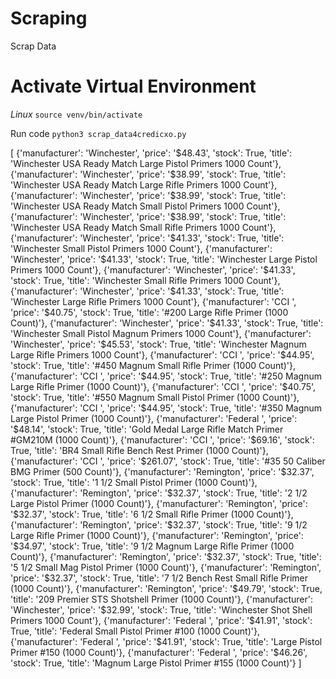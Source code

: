 # Scraping
Scrap Data

# Activate Virtual Environment

_Linux_
`source venv/bin/activate`

Run code
`python3 scrap_data4credicxo.py`


[
{'manufacturer': 'Winchester',
  'price': '$48.43',
  'stock': True,
  'title': 'Winchester USA Ready Match Large Pistol Primers 1000 Count'},
 {'manufacturer': 'Winchester',
  'price': '$38.99',
  'stock': True,
  'title': 'Winchester USA Ready Match Large Rifle Primers 1000 Count'},
 {'manufacturer': 'Winchester',
  'price': '$38.99',
  'stock': True,
  'title': 'Winchester USA Ready Match Small Pistol Primers 1000 Count'},
 {'manufacturer': 'Winchester',
  'price': '$38.99',
  'stock': True,
  'title': 'Winchester USA Ready Match Small Rifle Primers 1000 Count'},
 {'manufacturer': 'Winchester',
  'price': '$41.33',
  'stock': True,
  'title': 'Winchester Small Pistol Primers 1000 Count'},
 {'manufacturer': 'Winchester',
  'price': '$41.33',
  'stock': True,
  'title': 'Winchester Large Pistol Primers 1000 Count'},
 {'manufacturer': 'Winchester',
  'price': '$41.33',
  'stock': True,
  'title': 'Winchester Small Rifle Primers 1000 Count'},
 {'manufacturer': 'Winchester',
  'price': '$41.33',
  'stock': True,
  'title': 'Winchester Large Rifle Primers 1000 Count'},
 {'manufacturer': 'CCI ',
  'price': '$40.75',
  'stock': True,
  'title': '#200 Large Rifle Primer (1000 Count)'},
 {'manufacturer': 'Winchester',
  'price': '$41.33',
  'stock': True,
  'title': 'Winchester Small Pistol Magnum Primers 1000 Count'},
 {'manufacturer': 'Winchester',
  'price': '$45.53',
  'stock': True,
  'title': 'Winchester Magnum Large Rifle Primers 1000 Count'},
 {'manufacturer': 'CCI ',
  'price': '$44.95',
  'stock': True,
  'title': '#450 Magnum Small Rifle Primer (1000 Count)'},
 {'manufacturer': 'CCI ',
  'price': '$44.95',
  'stock': True,
  'title': '#250 Magnum Large Rifle Primer (1000 Count)'},
 {'manufacturer': 'CCI ',
  'price': '$40.75',
  'stock': True,
  'title': '#550 Magnum Small Pistol Primer (1000 Count)'},
 {'manufacturer': 'CCI ',
  'price': '$44.95',
  'stock': True,
  'title': '#350 Magnum Large Pistol Primer (1000 Count)'},
 {'manufacturer': 'Federal ',
  'price': '$48.14',
  'stock': True,
  'title': 'Gold Medal Large Rifle Match Primer #GM210M (1000 Count)'},
 {'manufacturer': 'CCI ',
  'price': '$69.16',
  'stock': True,
  'title': 'BR4 Small Rifle Bench Rest Primer (1000 Count)'},
 {'manufacturer': 'CCI ',
  'price': '$261.07',
  'stock': True,
  'title': '#35 50 Caliber BMG Primer (500 Count)'},
 {'manufacturer': 'Remington',
  'price': '$32.37',
  'stock': True,
  'title': '1 1/2 Small Pistol Primer (1000 Count)'},
 {'manufacturer': 'Remington',
  'price': '$32.37',
  'stock': True,
  'title': '2 1/2 Large Pistol Primer (1000 Count)'},
 {'manufacturer': 'Remington',
  'price': '$32.37',
  'stock': True,
  'title': '6 1/2 Small Rifle Primer (1000 Count)'},
 {'manufacturer': 'Remington',
  'price': '$32.37',
  'stock': True,
  'title': '9 1/2 Large Rifle Primer (1000 Count)'},
 {'manufacturer': 'Remington',
  'price': '$34.97',
  'stock': True,
  'title': '9 1/2 Magnum Large Rifle Primer (1000 Count)'},
 {'manufacturer': 'Remington',
  'price': '$32.37',
  'stock': True,
  'title': '5 1/2 Small Mag Pistol Primer (1000 Count)'},
 {'manufacturer': 'Remington',
  'price': '$32.37',
  'stock': True,
  'title': '7 1/2 Bench Rest Small Rifle Primer (1000 Count)'},
 {'manufacturer': 'Remington',
  'price': '$49.79',
  'stock': True,
  'title': '209 Premier STS Shotshell Primer (1000 Count)'},
 {'manufacturer': 'Winchester',
  'price': '$32.99',
  'stock': True,
  'title': 'Winchester Shot Shell Primers 1000 Count'},
 {'manufacturer': 'Federal ',
  'price': '$41.91',
  'stock': True,
  'title': 'Federal Small Pistol Primer #100 (1000 Count)'},
 {'manufacturer': 'Federal ',
  'price': '$41.91',
  'stock': True,
  'title': 'Large Pistol Primer #150 (1000 Count)'},
 {'manufacturer': 'Federal ',
  'price': '$46.26',
  'stock': True,
  'title': 'Magnum Large Pistol Primer #155 (1000 Count)'}
  ]
  
